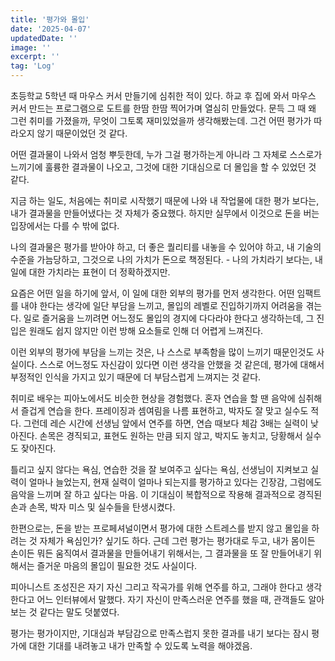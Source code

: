 ```yaml
---
title: '평가와 몰입'
date: '2025-04-07'
updatedDate: ''
image: ''
excerpt: ''
tag: 'Log'
---
```


초등학교 5학년 때 마우스 커서 만들기에 심취한 적이 있다. 하교 후 집에 와서 마우스 커서 만드는 프로그램으로 도트를 한땀 한땀 찍어가며 열심히 만들었다. 문득 그 때 왜 그런 취미를 가졌을까, 무엇이 그토록 재미있었을까 생각해봤는데. 그건 어떤 평가가 따라오지 않기 때문이었던 것 같다.

어떤 결과물이 나와서 엄청 뿌듯한데, 누가 그걸 평가하는게 아니라 그 자체로 스스로가 느끼기에 훌륭한 결과물이 나오고, 그것에 대한 기대심으로 더 몰입을 할 수 있었던 것 같다.

지금 하는 일도, 처음에는 취미로 시작했기 때문에 나와 내 작업물에 대한 평가 보다는, 내가 결과물을 만들어냈다는 것 자체가 중요했다. 하지만 실무에서 이것으로 돈을 버는 입장에서는 다를 수 밖에 없다.

나의 결과물은 평가를 받아야 하고, 더 좋은 퀄리티를 내놓을 수 있어야 하고, 내 기술의 수준을 가늠당하고, 그것으로 나의 가치가 돈으로 책정된다. - 나의 가치라기 보다는, 내 일에 대한 가치라는 표현이 더 정확하겠지만.

요즘은 어떤 일을 하기에 앞서, 이 일에 대한 외부의 평가를 먼저 생각한다. 어떤 임팩트를 내야 한다는 생각에 일단 부담을 느끼고, 몰입의 레벨로 진입하기까지 어려움을 겪는다. 일로 즐거움을 느끼려면 어느정도 몰입의 경지에 다다라야 한다고 생각하는데, 그 진입은 원래도 쉽지 않지만 이런 방해 요소들로 인해 더 어렵게 느껴진다.

이런 외부의 평가에 부담을 느끼는 것은, 나 스스로 부족함을 많이 느끼기 때문인것도 사실이다. 스스로 어느정도 자신감이 있다면 이런 생각을 안했을 것 같은데, 평가에 대해서 부정적인 인식을 가지고 있기 때문에 더 부담스럽게 느껴지는 것 같다.

취미로 배우는 피아노에서도 비슷한 현상을 경험했다. 혼자 연습을 할 땐 음악에 심취해서 즐겁게 연습을 한다. 프레이징과 셈여림을 나름 표현하고, 박자도 잘 맞고 실수도 적다. 그런데 레슨 시간에 선생님 앞에서 연주를 하면, 연습 때보다 체감 3배는 실력이 낮아진다. 손목은 경직되고, 표현도 원하는 만큼 되지 않고, 박지도 놓치고, 당황해서 실수도 잦아진다.

틀리고 싶지 않다는 욕심, 연습한 것을 잘 보여주고 싶다는 욕심, 선생님이 지켜보고 실력이 얼마나 늘었는지, 현재 실력이 얼마나 되는지를 평가하고 있다는 긴장감, 그럼에도 음악을 느끼며 잘 하고 싶다는 마음. 이 기대심이 복합적으로 작용해 결과적으로 경직된 손과 손목, 박자 미스 및 실수들을 탄생시켰다.

한편으로는, 돈을 받는 프로페셔널이면서 평가에 대한 스트레스를 받지 않고 몰입을 하려는 것 자체가 욕심인가? 싶기도 하다. 근데 그런 평가는 평가대로 두고, 내가 몸이든 손이든 뭐든 움직여서 결과물을 만들어내기 위해서는, 그 결과물을 또 잘 만들어내기 위해서는 즐거운 마음의 몰입이 필요한 것도 사실이다.

피아니스트 조성진은 자기 자신 그리고 작곡가를 위해 연주를 하고, 그래야 한다고 생각한다고 어느 인터뷰에서 말했다. 자기 자신이 만족스러운 연주를 했을 때, 관객들도 알아보는 것 같다는 말도 덧붙였다.

평가는 평가이지만, 기대심과 부담감으로 만족스럽지 못한 결과를 내기 보다는 잠시 평가에 대한 기대를 내려놓고 내가 만족할 수 있도록 노력을 해야겠음.
